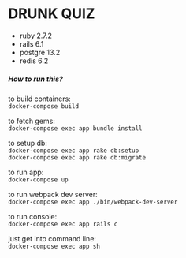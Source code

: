 # DRUNK QUIZ
- ruby 2.7.2
- rails 6.1
- postgre 13.2
- redis 6.2

##### How to run this?
to build containers: 
<br>
`docker-compose build`

to fetch gems:
<br>
`docker-compose exec app bundle install`

to setup db:
<br>
`docker-compose exec app rake db:setup`
<br>
`docker-compose exec app rake db:migrate`

to run app:
<br>
`docker-compose up`

to run webpack dev server:
<br>
`docker-compose exec app ./bin/webpack-dev-server`

to run console:
<br>
`docker-compose exec app rails c`

just get into command line:
<br>
`docker-compose exec app sh`

